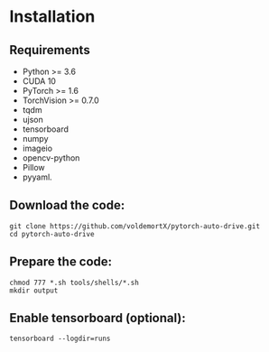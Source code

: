 # Installation

## Requirements
- Python >= 3.6
- CUDA 10
- PyTorch >= 1.6 
- TorchVision >= 0.7.0
- tqdm
- ujson
- tensorboard
- numpy
- imageio
- opencv-python
- Pillow
- pyyaml.

## Download the code:
   
```
git clone https://github.com/voldemortX/pytorch-auto-drive.git
cd pytorch-auto-drive
```

## Prepare the code:

```
chmod 777 *.sh tools/shells/*.sh
mkdir output
```

## Enable tensorboard (optional):

```
tensorboard --logdir=runs
```